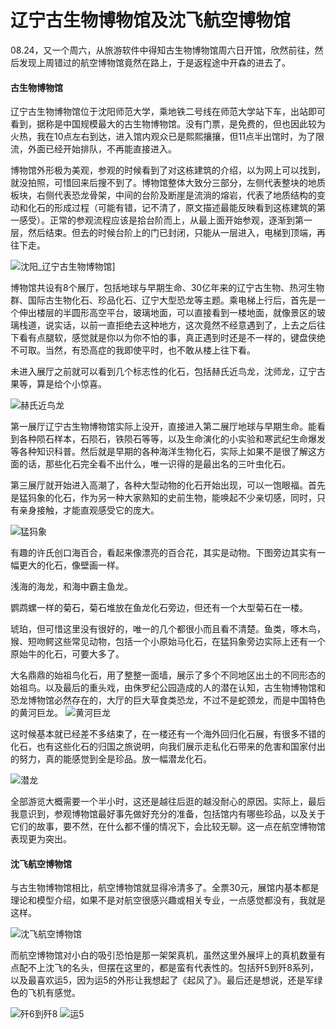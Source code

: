 # 辽宁古生物博物馆及沈飞航空博物馆


08.24，又一个周六，从旅游软件中得知古生物博物馆周六日开馆，欣然前往，然后发现上周错过的航空博物馆竟然在路上，于是返程途中开森的进去了。

#### 古生物博物馆

辽宁古生物博物馆位于沈阳师范大学，乘地铁二号线在师范大学站下车，出站即可看到，据称是中国规模最大的古生物博物馆。没有门票，是免费的，但也因此较为火热，我在10点左右到达，进入馆内观众已是熙熙攘攘，但11点半出馆时，为了限流，外面已经开始排队，不再能直接进入。

博物馆外形极为美观，参观的时候看到了对这栋建筑的介绍，以为网上可以找到，就没拍照，可惜回来后搜不到了。博物馆整体大致分三部分，左侧代表整块的地质板块，右侧代表恐龙骨架，中间的台阶及断崖是流淌的熔岩，代表了地质结构的变动和化石的形成过程（可能有错，记不清了，原文描述最能反映看到这栋建筑的第一感受）。正常的参观流程应该是拾台阶而上，从最上面开始参观，逐渐到第一层，然后结束。但去的时候台阶上的门已封闭，只能从一层进入，电梯到顶端，再往下走。

![沈阳_辽宁古生物博物馆](https://picped-1301226557.cos.ap-beijing.myqcloud.com/SH_20190824_63650759-d1bbd500-c780-11e9-8883-f90dcf94db5b.jpg)]

博物馆共设有8个展厅，包括地球与早期生命、30亿年来的辽宁古生物、热河生物群、国际古生物化石、珍品化石、辽宁大型恐龙等主题。乘电梯上行后，首先是一个伸出楼层的半圆形高空平台，玻璃地面，可以直接看到一楼地面，就像景区的玻璃栈道，说实话，以前一直拒绝去这种地方，这次竟然不经意遇到了，上去之后往下看有点腿软，感觉就是你以为你不怕的事，真正遇到时还是不一样的，键盘侠绝不可取。当然，有恐高症的我即使平时，也不敢从楼上往下看。

未进入展厅之前就可以看到几个标志性的化石，包括赫氏近鸟龙，沈师龙，辽宁古果等，算是给个小惊喜。

![赫氏近鸟龙](https://picped-1301226557.cos.ap-beijing.myqcloud.com/SH_20190824_63650937-a1753600-c782-11e9-8a7a-9584e50fc81d.jpg)

第一展厅辽宁古生物博物馆实际上没开，直接进入第二展厅地球与早期生命。能看到各种陨石样本，石陨石，铁陨石等等，以及生命演化的小实验和寒武纪生命爆发等各种知识科普。然后就是早期的各种海洋生物化石，实际上如果不是很了解这方面的话，那些化石完全看不出什么，唯一识得的是最出名的三叶虫化石。

第三展厅就开始进入高潮了，各种大型动物的化石开始出现，可以一饱眼福。首先是猛犸象的化石，作为另一种大家熟知的史前生物，能唤起不少亲切感，同时，只有亲身接触，才能直观感受它的庞大。

![猛犸象](https://picped-1301226557.cos.ap-beijing.myqcloud.com/SH_20190824_63651063-e2ba1580-c783-11e9-8db1-2aa10f35ed97.jpg)

有趣的许氏创口海百合，看起来像漂亮的百合花，其实是动物。下图旁边其实有一幅更大的化石，像壁画一样。

浅海的海龙，和海中霸主鱼龙。

鹦鹉螺一样的菊石，菊石堆放在鱼龙化石旁边，但还有一个大型菊石在一楼。

琥珀，但可惜这里没有很好的，唯一的几个都很小而且看不清楚。鱼类，啄木鸟，猴、短吻鳄这些常见动物，包括一个小原始马化石，在猛犸象旁边实际上还有一个原始牛的化石，可要大多了。

大名鼎鼎的始祖鸟化石，用了整整一面墙，展示了多个不同地区出土的不同形态的始祖鸟。以及最后的重头戏，由侏罗纪公园造成的人的潜在认知，古生物博物馆和恐龙博物馆必然存在的，大厅的巨大草食类恐龙，不过不是蛇颈龙，而是中国特色的黄河巨龙。
![黄河巨龙](https://picped-1301226557.cos.ap-beijing.myqcloud.com/SH_20190824_63651581-cb315b80-c788-11e9-8bf4-96409cdf9f2f.jpg)

这时候基本就已经差不多结束了，在一楼还有一个海外回归化石展，有很多不错的化石，也有这些化石的归国之旅说明，向我们展示走私化石带来的危害和国家付出的努力，真的能感觉到全是珍品。放一幅潜龙化石。

![潜龙](https://picped-1301226557.cos.ap-beijing.myqcloud.com/SH_20190824_63651645-8b1ea880-c789-11e9-9c10-5c86ce665356.jpg)

全部游览大概需要一个半小时，这还是越往后逛的越没耐心的原因。实际上，最后我意识到，参观博物馆最好事先做好充分的准备，包括馆内有哪些珍品，以及关于它们的故事，要不然，在什么都不懂的情况下，会比较无聊。这一点在航空博物馆表现更为突出。

#### 沈飞航空博物馆

与古生物博物馆相比，航空博物馆就显得冷清多了。全票30元，展馆内基本都是理论和模型介绍，如果不是对航空很感兴趣或相关专业，一点感觉都没有，我就是这样。

![沈飞航空博物馆](https://picped-1301226557.cos.ap-beijing.myqcloud.com/SH_20190824_63651849-02553c00-c78c-11e9-83fd-7eedffe04f45.jpg)

而航空博物馆对小白的吸引恐怕是那一架架真机，虽然这里外展坪上的真机数量有点配不上沈飞的名头，但摆在这里的，都是蛮有代表性的。包括歼5到歼8系列，以及最喜欢运5，因为运5的外形让我想起了《起风了》。最后还是想说，还是军绿色的飞机有感觉。

![歼6到歼8](https://picped-1301226557.cos.ap-beijing.myqcloud.com/SH_20190824_63651962-fc138f80-c78c-11e9-9416-505d020ac11e.jpg)
![运5](https://picped-1301226557.cos.ap-beijing.myqcloud.com/SH_20190824_63651963-fc138f80-c78c-11e9-8b1a-b967af3141aa.jpg)


